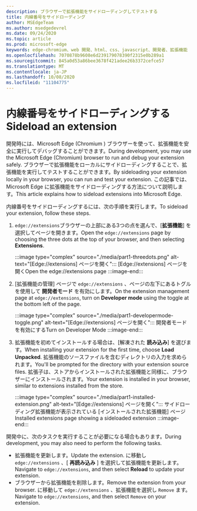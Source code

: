 ```yaml
---
description: ブラウザーで拡張機能をサイドローディングしてテストする
title: 内線番号をサイドローディング
author: MSEdgeTeam
ms.author: msedgedevrel
ms.date: 09/24/2020
ms.topic: article
ms.prod: microsoft-edge
keywords: edge-chromium、web 開発、html、css、javascript、開発者、拡張機能
ms.openlocfilehash: 7070878b9608e6d239179078390f2315e0b289a1
ms.sourcegitcommit: 845a0d53a86bee3678f421adee26b3372cefce57
ms.translationtype: MT
ms.contentlocale: ja-JP
ms.lasthandoff: 10/08/2020
ms.locfileid: "11104775"
---
```

# <span data-ttu-id="50e89-104">内線番号をサイドローディングする</span><span class="sxs-lookup"><span data-stu-id="50e89-104">Sideload an extension</span></span>

<span data-ttu-id="50e89-105">開発時には、Microsoft Edge \(Chromium \) ブラウザーを使って、拡張機能を安全に実行してデバッグすることができます。</span><span class="sxs-lookup"><span data-stu-id="50e89-105">During development, you may use the Microsoft Edge \(Chromium\) browser to run and debug your extension safely.</span></span> <span data-ttu-id="50e89-106">ブラウザーで拡張機能をローカルにサイドローディングすることで、拡張機能を実行してテストすることができます。</span><span class="sxs-lookup"><span data-stu-id="50e89-106">By sideloading your extension locally in your browser, you can run and test your extension.</span></span> <span data-ttu-id="50e89-107">この記事では、Microsoft Edge に拡張機能をサイドローディングする方法について説明します。</span><span class="sxs-lookup"><span data-stu-id="50e89-107">This article explains how to sideload extensions into Microsoft Edge.</span></span>

<span data-ttu-id="50e89-108">内線番号をサイドローディングするには、次の手順を実行します。</span><span class="sxs-lookup"><span data-stu-id="50e89-108">To sideload your extension, follow these steps.</span></span>

1.  <span data-ttu-id="50e89-109">`edge://extensions`ブラウザーの上部にある3つの点を選んで、[**拡張機能**] を選択してページを開きます。</span><span class="sxs-lookup"><span data-stu-id="50e89-109">Open the `edge://extensions` page by choosing the three dots at the top of your browser, and then selecting **Extensions**.</span></span>

       :::image type="complex" source="./media/part1-threedots.png" alt-text="[Edge://extensions] ページを開く":::
          <span data-ttu-id="50e89-111">[Edge://extensions] ページを開く</span><span class="sxs-lookup"><span data-stu-id="50e89-111">Open the edge://extensions page</span></span> :::image-end:::

1.  <span data-ttu-id="50e89-112">[拡張機能の管理] ページで `edge://extensions` 、ページの左下にあるトグルを使用して **開発者モード** を有効にします。</span><span class="sxs-lookup"><span data-stu-id="50e89-112">On the extension management page at `edge://extensions`, turn on **Developer mode** using the toggle at the bottom left of the page.</span></span>

       :::image type="complex" source="./media/part1-developermode-toggle.png" alt-text="[Edge://extensions] ページを開く":::
          <span data-ttu-id="50e89-114">開発者モードを有効にする</span><span class="sxs-lookup"><span data-stu-id="50e89-114">Turn on Developer Mode</span></span> :::image-end:::

1.  <span data-ttu-id="50e89-115">拡張機能を初めてインストールする場合は、[解凍された **読み込み**] を選びます。</span><span class="sxs-lookup"><span data-stu-id="50e89-115">When installing your extension for the first time, choose **Load Unpacked**.</span></span>  <span data-ttu-id="50e89-116">拡張機能のソースファイルを含むディレクトリの入力を求められます。</span><span class="sxs-lookup"><span data-stu-id="50e89-116">You'll be prompted for the directory with your extension source files.</span></span>  <span data-ttu-id="50e89-117">拡張子は、ストアからインストールされた拡張機能と同様に、ブラウザーにインストールされます。</span><span class="sxs-lookup"><span data-stu-id="50e89-117">Your extension is installed in your browser, similar to extensions installed from the store.</span></span>  

       :::image type="complex" source="./media/part1-installed-extension.png" alt-text="[Edge://extensions] ページを開く":::
          <span data-ttu-id="50e89-119">サイドローディング拡張機能が表示されている [インストールされた拡張機能] ページ</span><span class="sxs-lookup"><span data-stu-id="50e89-119">Installed extensions page showing a sideloaded extension</span></span> :::image-end:::

<span data-ttu-id="50e89-120">開発中に、次のタスクを実行することが必要になる場合もあります。</span><span class="sxs-lookup"><span data-stu-id="50e89-120">During development, you may also need to perform the following tasks.</span></span>
* <span data-ttu-id="50e89-121">拡張機能を更新します。</span><span class="sxs-lookup"><span data-stu-id="50e89-121">Update the extension.</span></span> <span data-ttu-id="50e89-122">に移動し `edge://extensions` 、[ **再読み込み** ] を選択して拡張機能を更新します。</span><span class="sxs-lookup"><span data-stu-id="50e89-122">Navigate to `edge://extensions`, and then select **Reload** to update your extension.</span></span>  
* <span data-ttu-id="50e89-123">ブラウザーから拡張機能を削除します。</span><span class="sxs-lookup"><span data-stu-id="50e89-123">Remove the extension from your browser.</span></span> <span data-ttu-id="50e89-124">に移動して `edge://extensions` 、拡張機能を選択し `Remove` ます。</span><span class="sxs-lookup"><span data-stu-id="50e89-124">Navigate to `edge://extensions`, and then select `Remove` on your extension.</span></span>